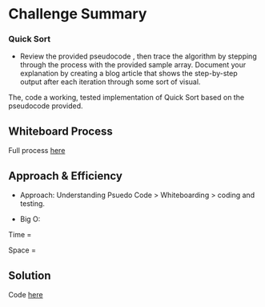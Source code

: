 # Challenge Summary

### Quick Sort

- Review the provided pseudocode , then trace the algorithm by stepping through the process with the provided sample array. Document your explanation by creating a blog article that shows the step-by-step output after each iteration through some sort of visual.

The, code a working, tested implementation of Quick Sort based on the pseudocode provided.

## Whiteboard Process

Full process [here](BLOG.md)

## Approach & Efficiency

- Approach:
Understanding Psuedo Code > Whiteboarding > coding and testing.

- Big O:

Time =

Space =

## Solution

Code [here](quick_sort.py)
